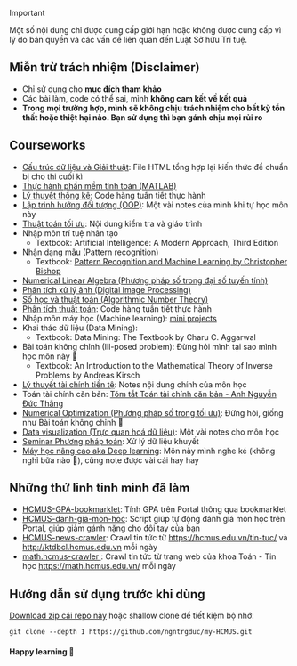 > [!IMPORTANT]
> Một số nội dung chỉ được cung cấp giới hạn hoặc không được cung cấp vì lý do bản quyền và các vấn đề liên quan đến Luật Sở hữu Trí tuệ.

## Miễn trừ trách nhiệm (Disclaimer)
- Chỉ sử dụng cho **mục đích tham khảo**
- Các bài làm, code có thể sai, mình **không cam kết về kết quả**
- **Trong mọi trường hợp, mình sẽ không chịu trách nhiệm cho bất kỳ tổn thất hoặc thiệt hại nào. Bạn sử dụng thì bạn gánh chịu mọi rủi ro**

## Courseworks
- [Cấu trúc dữ liệu và Giải thuật](/DSA.html): File HTML tổng hợp lại kiến thức để chuẩn bị cho thi cuối kì
- [Thực hành phần mềm tính toán (MATLAB)](/MATLAB/)
- [Lý thuyết thống kê](/Statistics/): Code hàng tuần tiết thực hành
- [Lập trình hướng đối tượng (OOP)](https://github.com/ngntrgduc/MTH10407-HCMUS): Một vài notes của mình khi tự học môn này
- [Thuật toán tối ưu](/Optimization/): Nội dung kiểm tra và giáo trình
- Nhập môn trí tuệ nhân tạo
    - Textbook: Artificial Intelligence: A Modern Approach, Third Edition
- Nhận dạng mẫu (Pattern recognition)
    - Textbook: [Pattern Recognition and Machine Learning by Christopher Bishop](https://www.microsoft.com/en-us/research/uploads/prod/2006/01/Bishop-Pattern-Recognition-and-Machine-Learning-2006.pdf)
- [Numerical Linear Algebra (Phương pháp số trong đại số tuyến tính)](/NLA/)
- [Phân tích xử lý ảnh (Digital Image Processing)](/DIP/)
- [Số học và thuật toán (Algorithmic Number Theory)](/NT/)
- [Phân tích thuật toán](/AA/): Code hàng tuần tiết thực hành
- Nhập môn máy học (Machine learning): [mini projects](https://github.com/ngntrgduc/Fundamental-ML)
- Khai thác dữ liệu (Data Mining): 
    - Textbook: Data Mining: The Textbook by Charu C. Aggarwal
- Bài toán không chỉnh (Ill-posed problem): Đừng hỏi mình tại sao mình học môn này 🙂
    - Textbook: An Introduction to the Mathematical Theory of Inverse Problems by Andreas Kirsch
- [Lý thuyết tài chính tiền tệ](/Financial-market.md): Notes nội dung chính của môn học
- Toán tài chính căn bản: [Tóm tắt Toán tài chính căn bản - Anh Nguyễn Đức Thắng](https://ndthanghcmus.blogspot.com/2023/04/tom-tat-toan-tai-chinh-can-ban.html)
- [Numerical Optimization (Phương pháp số trong tối ưu)](/Numerical-Optimization.md): Đừng hỏi, giống như Bài toán không chỉnh 🙏
- [Data visualization (Trực quan hoá dữ liệu)](/Data-viz.md): Một vài notes cho môn học
- [Seminar Phương pháp toán](https://github.com/ngntrgduc/seminar): Xử lý dữ liệu khuyết
- [Máy học nâng cao aka Deep learning](/DL.md): Môn này mình nghe ké (không nghỉ bữa nào 💪), cũng note được vài cái hay hay

## Những thứ linh tinh mình đã làm
- [HCMUS-GPA-bookmarklet](https://github.com/ngntrgduc/HCMUS-GPA-bookmarklet): Tính GPA trên Portal thông qua bookmarklet
- [HCMUS-danh-gia-mon-hoc](https://github.com/ngntrgduc/HCMUS-danh-gia-mon-hoc): Script giúp tự động đánh giá môn học trên Portal, giúp giảm gánh nặng cho đôi tay của bạn
- [HCMUS-news-crawler](https://github.com/ngntrgduc/HCMUS-news-crawler): Crawl tin tức từ https://hcmus.edu.vn/tin-tuc/ và http://ktdbcl.hcmus.edu.vn mỗi ngày 
- [math.hcmus-crawler ](https://github.com/ngntrgduc/math.hcmus-crawler): Crawl tin tức từ trang web của khoa Toán - Tin học https://math.hcmus.edu.vn/ mỗi ngày 

## Hướng dẫn sử dụng trước khi dùng
[Download zip cái repo này](https://github.com/ngntrgduc/my-HCMUS/archive/refs/heads/master.zip) hoặc shallow clone để tiết kiệm bộ nhớ:

```git
git clone --depth 1 https://github.com/ngntrgduc/my-HCMUS.git
```

#### Happy learning 🐧